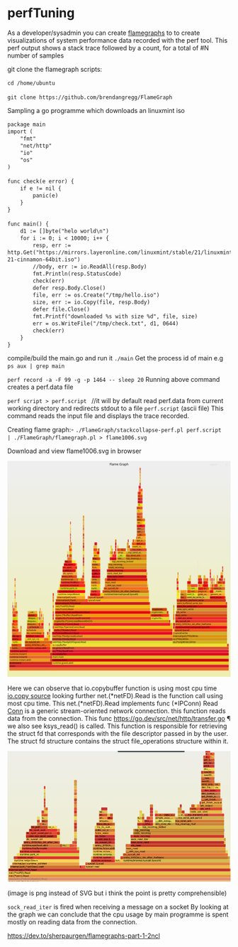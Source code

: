 # perfTuning

As a developer/sysadmin you can create [flamegraphs](https://github.com/brendangregg/FlameGraph) to to create visualizations of system performance data recorded with the perf tool. This perf output shows a stack trace followed by a count, for a total of #N number of samples

git clone the flamegraph scripts:
```
cd /home/ubuntu

git clone https://github.com/brendangregg/FlameGraph
```

Sampling a go programme which downloads an linuxmint iso

```
package main
import (
    "fmt"
    "net/http"
    "io"
    "os"
)

func check(e error) {
    if e != nil {
        panic(e)
    }
}

func main() {
    d1 := []byte("helo world\n")
    for i := 0; i < 10000; i++ {
        resp, err := http.Get("https://mirrors.layeronline.com/linuxmint/stable/21/linuxmint-21-cinnamon-64bit.iso")
        //body, err := io.ReadAll(resp.Body)
        fmt.Println(resp.StatusCode)
        check(err)
        defer resp.Body.Close()
        file, err := os.Create("/tmp/hello.iso")
        size, err := io.Copy(file, resp.Body)
        defer file.Close()
        fmt.Printf("downloaded %s with size %d", file, size)
        err = os.WriteFile("/tmp/check.txt", d1, 0644)
        check(err)
    }
}
```
compile/build the main.go and run it `./main`
Get the process id of main e.g `ps aux | grep main`

`perf record -a -F 99 -g -p 1464 -- sleep 20`
Running above command creates a perf.data file

`perf script > perf.script ` //it will by default read perf.data from current working directory and redirects stdout to a file `perf.script` (ascii file)
This command reads the input file and displays the trace recorded.

Creating flame graph:-
`./FlameGraph/stackcollapse-perf.pl perf.script  | ./FlameGraph/flamegraph.pl > flame1006.svg`

Download and view flame1006.svg in browser

![flame1006.svg](https://github.com/sherpaurgen/perfTuning/blob/main/flame1006.svg?raw=true"flame1006.svg")

Here we can observe that io.copybuffer function is using most cpu time [io.copy source](https://cs.opensource.google/go/go/+/refs/tags/go1.19.2:src/io/io.go;l=386)
looking further net.(*netFD).Read is the function call using most cpu time. This net.(*netFD).Read implements func (*IPConn) Read
[Conn](https://pkg.go.dev/net#Conn) is a generic stream-oriented network connection.
this function reads data from the connection. This func https://go.dev/src/net/http/transfer.go ¶
we also see ksys_read() is called. This function is responsible for retrieving the struct fd that corresponds with the file descriptor passed in by the user. The struct fd structure contains the struct file_operations structure within it.

![fg2.png](https://github.com/sherpaurgen/perfTuning/blob/main/fg2.png "fg2.png")

(image is png instead of SVG but i think the point is pretty comprehensible)

`sock_read_iter` is fired when receiving a message on a socket
By looking at the graph we can conclude that the cpu usage by main programme is spent mostly on reading data from the connection.

https://dev.to/sherpaurgen/flamegraphs-part-1-2ncl
